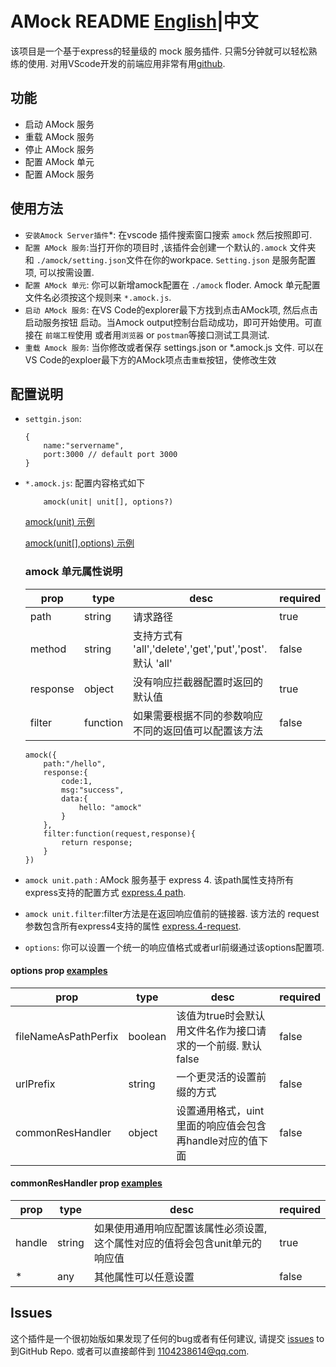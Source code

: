 # AMock README [English](README.md)|中文

该项目是一个基于express的轻量级的 mock 服务插件. 只需5分钟就可以轻松熟练的使用. 对用VScode开发的前端应用非常有用[github](https://github.com/gamedilong/amock).
## 功能
* 启动 AMock 服务
* 重载 AMock 服务
* 停止 AMock 服务
* 配置 AMock 单元
* 配置 AMock 服务
  
## 使用方法
* `安装Amock Server插件`*: 在vscode 插件搜索窗口搜索 `amock` 然后按照即可.
* `配置 AMock 服务`:当打开你的项目时 ,该插件会创建一个默认的`.amock` 文件夹 和 `./amock/setting.json`文件在你的workpace. `Setting.json` 是服务配置项, 可以按需设置.
* `配置 AMock 单元`: 你可以新增amock配置在 `./amock` floder. Amock 单元配置文件名必须按这个规则来 `*.amock.js`.
* `启动 AMock 服务`: 在VS Code的explorer最下方找到点击AMock项, 然后点击启动服务按钮 启动。当Amock output控制台启动成功，即可开始使用。可直接在 `前端工程`使用 或者用`浏览器` or `postman`等接口测试工具测试.
* `重载 Amock 服务`: 当你修改或者保存 settings.json or *.amock.js 文件. 可以在VS Code的exploer最下方的AMock项点击`重载`按钮，使修改生效

## 配置说明
* `settgin.json`: 
    ```
    {
        name:"servername",
        port:3000 // default port 3000
    }
    ```
* `*.amock.js`: 配置内容格式如下
    ```
        amock(unit| unit[], options?)
    ```
    [amock(unit) 示例](example/unit.amock.js)

    [amock(unit[],options) 示例](example/arr.amock.js)
    ### amock 单元属性说明
    prop | type | desc | required |  
    -|-|-|-
    path | string | 请求路径 | true |
    method|string|支持方式有 'all','delete','get','put','post'. 默认 'all'|false|
    response | object | 没有响应拦截器配置时返回的默认值 | true |
    filter | function | 如果需要根据不同的参数响应不同的返回值可以配置该方法 | false |

    ```
    amock({
        path:"/hello",
        response:{
            code:1,
            msg:"success",
            data:{
                hello: "amock"
            }
        },
        filter:function(request,response){
            return response;
        }
    })
    ```
* `amock unit.path` : AMock 服务基于 express 4. 该path属性支持所有express支持的配置方式  [express.4 path](http://www.expressjs.com.cn/4x/api.html#path-examples).    
* `amock unit.filter`:filter方法是在返回响应值前的链接器. 该方法的 request 参数包含所有express4支持的属性 [express.4-request](http://www.expressjs.com.cn/4x/api.html#req).

* `options`: 你可以设置一个统一的响应值格式或者url前缀通过该options配置项.
 #### options prop [examples](example/options.amock.js)
prop | type | desc | required |  
-|-|-|-
fileNameAsPathPerfix | boolean | 该值为true时会默认用文件名作为接口请求的一个前缀. 默认 false| false |
urlPrefix|string|一个更灵活的设置前缀的方式|false|
commonResHandler|object|设置通用格式，uint里面的响应值会包含再handle对应的值下面 |false|
 #### commonResHandler prop [examples](example/options.amock.js)
prop | type | desc | required |  
-|-|-|-
handle|string|如果使用通用响应配置该属性必须设置,这个属性对应的值将会包含unit单元的响应值|true|
*|any|其他属性可以任意设置|false

  
## Issues

这个插件是一个很初始版如果发现了任何的bug或者有任何建议, 请提交 [issues](https://github.com/gamedilong/amock/issues) to 到GitHub Repo. 或者可以直接邮件到 1104238614@qq.com.